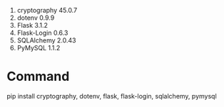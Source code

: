 1. cryptography 45.0.7
2. dotenv 0.9.9
3. Flask 3.1.2
4. Flask-Login 0.6.3
5. SQLAlchemy 2.0.43
6. PyMySQL 1.1.2

# Command
pip install cryptography, dotenv, flask, flask-login, sqlalchemy, pymysql